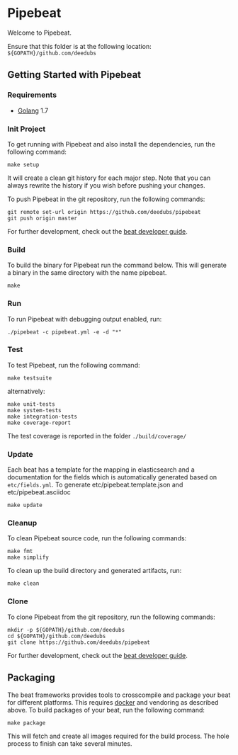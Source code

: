 # Pipebeat

Welcome to Pipebeat.

Ensure that this folder is at the following location:
`${GOPATH}/github.com/deedubs`

## Getting Started with Pipebeat

### Requirements

* [Golang](https://golang.org/dl/) 1.7

### Init Project
To get running with Pipebeat and also install the
dependencies, run the following command:

```
make setup
```

It will create a clean git history for each major step. Note that you can always rewrite the history if you wish before pushing your changes.

To push Pipebeat in the git repository, run the following commands:

```
git remote set-url origin https://github.com/deedubs/pipebeat
git push origin master
```

For further development, check out the [beat developer guide](https://www.elastic.co/guide/en/beats/libbeat/current/new-beat.html).

### Build

To build the binary for Pipebeat run the command below. This will generate a binary
in the same directory with the name pipebeat.

```
make
```


### Run

To run Pipebeat with debugging output enabled, run:

```
./pipebeat -c pipebeat.yml -e -d "*"
```


### Test

To test Pipebeat, run the following command:

```
make testsuite
```

alternatively:
```
make unit-tests
make system-tests
make integration-tests
make coverage-report
```

The test coverage is reported in the folder `./build/coverage/`

### Update

Each beat has a template for the mapping in elasticsearch and a documentation for the fields
which is automatically generated based on `etc/fields.yml`.
To generate etc/pipebeat.template.json and etc/pipebeat.asciidoc

```
make update
```


### Cleanup

To clean  Pipebeat source code, run the following commands:

```
make fmt
make simplify
```

To clean up the build directory and generated artifacts, run:

```
make clean
```


### Clone

To clone Pipebeat from the git repository, run the following commands:

```
mkdir -p ${GOPATH}/github.com/deedubs
cd ${GOPATH}/github.com/deedubs
git clone https://github.com/deedubs/pipebeat
```


For further development, check out the [beat developer guide](https://www.elastic.co/guide/en/beats/libbeat/current/new-beat.html).


## Packaging

The beat frameworks provides tools to crosscompile and package your beat for different platforms. This requires [docker](https://www.docker.com/) and vendoring as described above. To build packages of your beat, run the following command:

```
make package
```

This will fetch and create all images required for the build process. The hole process to finish can take several minutes.
